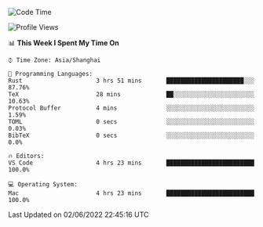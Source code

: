 <!--START_SECTION:waka-->
![Code Time](http://img.shields.io/badge/Code%20Time-1%2C362%20hrs%2037%20mins-blue)

![Profile Views](http://img.shields.io/badge/Profile%20Views-13-blue)

📊 **This Week I Spent My Time On** 

```text
⌚︎ Time Zone: Asia/Shanghai

💬 Programming Languages: 
Rust                     3 hrs 51 mins       ██████████████████████░░░   87.76% 
TeX                      28 mins             ██░░░░░░░░░░░░░░░░░░░░░░░   10.63% 
Protocol Buffer          4 mins              ░░░░░░░░░░░░░░░░░░░░░░░░░   1.59% 
TOML                     0 secs              ░░░░░░░░░░░░░░░░░░░░░░░░░   0.03% 
BibTeX                   0 secs              ░░░░░░░░░░░░░░░░░░░░░░░░░   0.0%

🔥 Editors: 
VS Code                  4 hrs 23 mins       █████████████████████████   100.0%

💻 Operating System: 
Mac                      4 hrs 23 mins       █████████████████████████   100.0%

```


 Last Updated on 02/06/2022 22:45:16 UTC
<!--END_SECTION:waka-->
